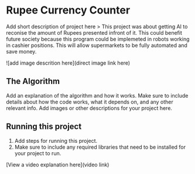 # Rupee Currency Counter

 Add short description of project here > 
This project was about getting AI to reconise the amount of Rupees presented infront of it. This could benefit future society because this program could be implemeted in robots working in cashier positions. This will allow supermarkets to be fully automated and save money.  

![add image descrition here](direct image link here)

## The Algorithm

Add an explanation of the algorithm and how it works. Make sure to include details about how the code works, what it depends on, and any other relevant info. Add images or other descriptions for your project here. 

## Running this project

1. Add steps for running this project.
2. Make sure to include any required libraries that need to be installed for your project to run.

[View a video explanation here](video link)